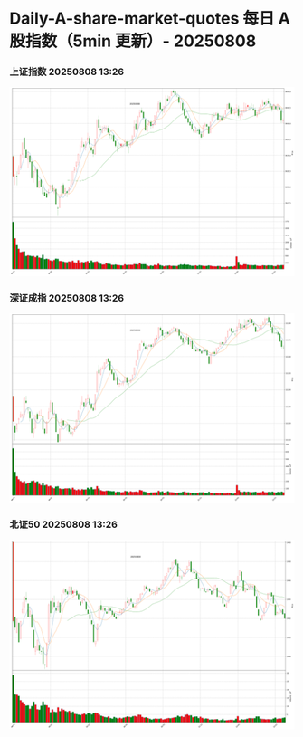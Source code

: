 
# Daily-A-share-market-quotes 每日 A 股指数（5min 更新）- 20250808

### 上证指数 20250808 13:26
![](./fig/2025/8/20250808-sh000001.png)

### 深证成指 20250808 13:26
![](./fig/2025/8/20250808-sz399001.png)

### 北证50 20250808 13:26
![](./fig/2025/8/20250808-bj899050.png)
